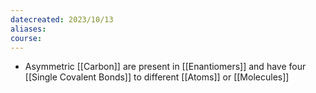 ```yaml
---
datecreated: 2023/10/13
aliases: 
course:
---
```

- Asymmetric [[Carbon]] are present in [[Enantiomers]] and have four [[Single Covalent Bonds]] to different [[Atoms]] or [[Molecules]] 